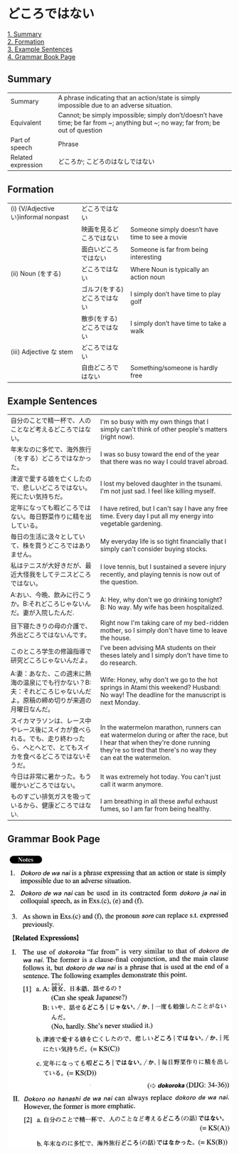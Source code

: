 # どころではない

[1. Summary](#summary)<br>
[2. Formation](#formation)<br>
[3. Example Sentences](#example-sentences)<br>
[4. Grammar Book Page](#grammar-book-page)<br>


## Summary

<table><tr>   <td>Summary</td>   <td>A phrase indicating that an action/state is simply impossible due to an adverse situation.</td></tr><tr>   <td>Equivalent</td>   <td>Cannot; be simply impossible; simply don’t/doesn’t have time; be far from ~; anything but ~; no way; far from; be out of question</td></tr><tr>   <td>Part of speech</td>   <td>Phrase</td></tr><tr>   <td>Related expression</td>   <td>どころか; こどろのはなしではない</td></tr></table>

## Formation

<table class="table"><tbody><tr class="tr head"><td class="td"><span class="numbers">(i)</span> <span class="bold">{V/Adjectiveい}informal nonpast</span></td><td class="td"><span class="concept">どころではない</span></td><td class="td"></td></tr><tr class="tr"><td class="td"></td><td class="td"><span>映画を見る</span><span class="concept">どころではない</span></td><td class="td"><span>Someone simply doesn’t have time to see a movie</span></td></tr><tr class="tr"><td class="td"></td><td class="td"><span>面白い</span><span class="concept">どころではない</span></td><td class="td"><span>Someone is far from being interesting</span></td></tr><tr class="tr head"><td class="td"><span class="numbers">(ii)</span> <span class="bold">Noun (をする)</span> </td><td class="td"><span class="concept">どころではない</span></td><td class="td"><span>Where Noun is typically an action noun</span></td></tr><tr class="tr"><td class="td"></td><td class="td"><span>ゴルフ(をする)</span> <span class="concept">どころではない</span></td><td class="td"><span>I simply don’t have time to play golf</span></td></tr><tr class="tr"><td class="td"></td><td class="td"><span>散歩(をする)</span> <span class="concept">どころではない</span></td><td class="td"><span>I simply don’t have time to take a walk</span></td></tr><tr class="tr head"><td class="td"><span class="numbers">(iii)</span> <span class="bold">Adjective な stem</span></td><td class="td"><span class="concept">どころではない</span></td><td class="td"></td></tr><tr class="tr"><td class="td"></td><td class="td"><span>自由</span><span class="concept">どころではない</span></td><td class="td"><span>Something/someone is hardly free</span></td></tr></tbody></table>

## Example Sentences

<table><tr>   <td>自分のことで精一杯で、人のことなど考えるどころではない。</td>   <td>I'm so busy with my own things that I simply can't think of other people's matters (right now).</td></tr><tr>   <td>年末なのに多忙で、海外旅行（をする）どころではなかった。</td>   <td>I was so busy toward the end of the year that there was no way I could travel abroad.</td></tr><tr>   <td>津波で愛する娘を亡くしたので、悲しいどころではない。死にたい気持ちだ。</td>   <td>I lost my beloved daughter in the tsunami. I'm not just sad. I feel like killing myself.</td></tr><tr>   <td>定年になっても暇どころではない。毎日野菜作りに精を出している。</td>   <td>I have retired, but I can't say I have any free time. Every day I put all my energy into vegetable gardening.</td></tr><tr>   <td>毎日の生活に汲々としていて、株を買うどころではありません。</td>   <td>My everyday life is so tight financially that I simply can't consider buying stocks.</td></tr><tr>   <td>私はテニスが大好きだが、最近大怪我をしてテニスどころではない。</td>   <td>I love tennis, but I sustained a severe injury recently, and playing tennis is now out of the question.</td></tr><tr>   <td>A:おい、今晩、飲みに行こうか。B:それどころじゃないんだ。妻が入院したんだ.</td>   <td>A: Hey, why don't we go drinking tonight? B: No way. My wife has been hospitalized.</td></tr><tr>   <td>目下寝たきりの母の介護で、外出どころではないんです。</td>   <td>Right now I'm taking care of my bed-ridden mother, so I simply don't have time to leave the house.</td></tr><tr>   <td>このところ学生の修論指導で研究どころじゃないんだよ。</td>   <td>I've been advising MA students on their theses lately and I simply don't have time to do research.</td></tr><tr>   <td>A:妻：あなた、この週末に熱海の温泉にでも行かない？B:夫：それどころじゃないんだよ。原稿の締め切りが来週の月曜日なんだ。</td>   <td>Wife: Honey, why don't we go to the hot springs in Atami this weekend? Husband: No way! The deadline for the manuscript is next Monday.</td></tr><tr>   <td>スイカマラソンは、レース中やレース後にスイカが食べられる。でも、走り終わったら、へとへとで、とてもスイカを食べるどころではないそうだ。</td>   <td>In the watermelon marathon, runners can eat watermelon during or after the race, but I hear that when they're done running they're so tired that there's no way they can eat the watermelon.</td></tr><tr>   <td>今日は非常に暑かった。もう暖かいどころではない。</td>   <td>It was extremely hot today. You can't just call it warm anymore.</td></tr><tr>   <td>ものすごい排気ガスを吸っているから、健康どころではない.</td>   <td>I am breathing in all these awful exhaust fumes, so I am far from being healthy.</td></tr></table>

## Grammar Book Page

![](../img/Advancedどころではない.png)

